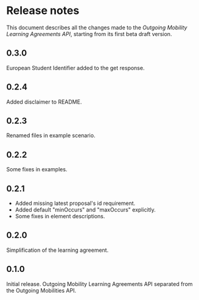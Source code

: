 Release notes
=============

This document describes all the changes made to the *Outgoing Mobility Learning Agreements API*,
starting from its first beta draft version.


0.3.0
-----

European Student Identifier added to the get response.


0.2.4
-----

Added disclaimer to README.


0.2.3
-----

Renamed files in example scenario.


0.2.2
-----

Some fixes in examples.


0.2.1
-----

* Added missing latest proposal's id requirement.
* Added default "minOccurs" and "maxOccurs" explicitly.
* Some fixes in element descriptions.


0.2.0
-----

Simplification of the learning agreement.


0.1.0
-----

Initial release. Outgoing Mobility Learning Agreements API separated from the Outgoing Mobilities API.
